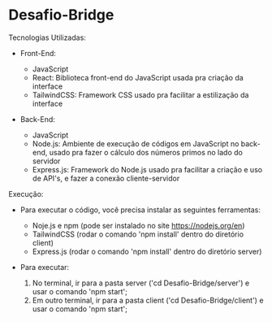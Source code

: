 # Desafio-Bridge

Tecnologias Utilizadas:
- Front-End:
    - JavaScript
    - React: Biblioteca front-end do JavaScript usada pra criação da interface
    - TailwindCSS: Framework CSS usado pra facilitar a estilização da interface

- Back-End:
    - JavaScript
    - Node.js: Ambiente de execução de códigos em JavaScript no back-end, usado pra fazer o cálculo dos números primos no lado do servidor
    - Express.js: Framework do Node.js usado pra facilitar a criação e uso de API's, e fazer a conexão cliente-servidor

Execução:
- Para executar o código, você precisa instalar as seguintes ferramentas:
    - Noje.js e npm (pode ser instalado no site https://nodejs.org/en)
    - TailwindCSS (rodar o comando 'npm install' dentro do diretório client)
    - Express.js (rodar o comando 'npm install' dentro do diretório server)

- Para executar:
    1. No terminal, ir para a pasta server ('cd Desafio-Bridge/server') e usar o comando 
    'npm start';
    2. Em outro terminal, ir para a pasta client ('cd Desafio-Bridge/client') e usar o 
    comando 'npm start';

